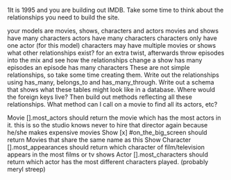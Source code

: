 1It is 1995 and you are building out IMDB. Take some time to think about the relationships you need to build the site.

your models are movies, shows, characters and actors
movies and shows have many characters
actors have many characters
characters only have one actor (for this model)
characters may have multiple movies or shows
what other relationships exist?
for an extra twist, afterwards throw episodes into the mix and see how the relationships change
a show has many episodes
an episode has many characters
These are not simple relationships, so take some time creating them. Write out the relationships using has_many, belongs_to and has_many_through. Write out a schema that shows what these tables might look like in a database. Where would the foreign keys live? Then build out methods reflecting all these relationships. What method can I call on a movie to find all its actors, etc?

Movie
[].most_actors
should return the movie which has the most actors in it. this is so the studio knows never to hire that director again because he/she makes expensive movies
Show
[x] #on_the_big_screen
should return Movies that share the same name as this Show
Character
[].most_appearances
should return which character of film/television appears in the most films or tv shows
Actor
[].most_characters
should return which actor has the most different characters played. (probably meryl streep)